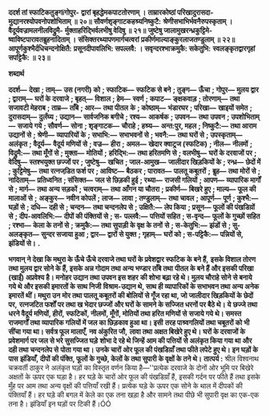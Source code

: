 **ददर्श तां स्फाटिकतुङ्गïगोपुर-** **द्वारां बृहद्धेमकपाटतोरणाम् ।** **ताम्रारकोष्ठां परिखादुरासदा-** **मुद्यानरश्योपवनोपशोभिताम् ॥ २०॥** **सौवर्णशृङ्गाटकहश्र्यनिष्कुटै:** **श्रेणीसभाभिर्भवनैरुपस्कृताम् ।** **वैदूर्यवज्रामलनीलविद्रुमै-** **र्मुक्ताहरिद्भिर्वलभीषु वेदिषु ॥ २१॥** **जुष्टेषु जालामुखरन्ध्रकुट्टिमे-** **ष्वाविष्टपारावतबॢहनादिताम् ।** **संसिक्तरथ्यापणमार्गचत्वरां** **प्रकीर्णमाल्याङ्कुरलाजतण्डुलाम् ॥ २२॥** **आपूर्णकुश्भैर्दधिचन्दनोक्षितै:** **प्रसूनदीपावलिभि: सपल्लवै: ।** **सवृन्दरश्भाक्रमुकै: सकेतुभि:** **स्वलङ्कृतद्वारगृहां सपट्टिकै: ॥ २३॥** 

**शब्दार्थ** 

**ददर्श—** **देखा** **; ताम्—** **उस (नगरी) को** **; स्फाटिक—** **स्फटिक से बने** **; तुङ्ग—** **ऊँचा** **; गोपुर—** **मुलय द्वार** **; द्वाराम्—** **घरों के** **दरवाजे** **; बृहत्—** **विशाल** **; हेम—** **स्वर्ण** **; कपाट—** **ङ्क्षकवाड़** **; तोरणाम्—** **तथा सजावटी मेहराब** **; ताम्र—** **ताँबे** **; आर—** **तथा पीतल** **के** **; कोष्ठाम्—** **भंडारघर** **; परिखा—** **खाइयों समेत** **; दुरासदाम्—** **दुर्लंघ्य** **; उद्यान—** **सार्वजनिक बगीचे** **; रश्य—** **आकर्षक** **; उपवन—** **तथा उपवन** **; उपशोभिताम्—** **सजाये गये** **; सौवर्ण—** **सोना** **; शृङ्गाटक—** **चौराहे** **; हश्र्य—** **अन्त:पुर, महल** **; निष्कुटै:—** **तथा आराम** **उद्यानों से** **; श्रेणी—** **व्यापारियों के** **; सभाभि:—** **सभाभवनों से** **; भवनै:—** **तथा घरों से** **; उपस्कृताम्—** **अलंकृत** **; वैदूर्य—** **वैदूर्य** **मणियों से** **; वज्र—** **हीरा** **; अमल—** **खेदार क्वाट्र्ज (स्फटिक)** **; नील—** **नीलमों** **; विद्रुमै:—** **तथा मूँगों से** **; मुक्ता—** **मोतियों** **;** **हरिद्भि:—** **तथा हरितमणि से** **; वलभीषु—** **घरों के दरवाजों पर** **; वेदिषु—** **स्तश्भयुक्त छज्जों पर** **; जुष्टेषु—** **खचित** **; जाल-आमुख—** **जालीदार खिड़कियों के** **; रन्ध्र—** **छेदों में** **; कुट्टिमेषु—** **तथा रत्नजडि़त फर्श पर** **; आविष्ट—** **बैठकर** **; पारावत—** **पालतू कबूतरों** **;** **बॢह—** **तथा मोरों से** **; नादिताम्—** **प्रतिध्वनित** **; संसिक्त—** **जल से छिड़की हुई** **; रथ्या—** **राजसी गलियों** **; आपण—** **व्यापारिक मार्गों** **से** **; मार्ग—** **तथा अन्य सड़कों** **; चत्वराम्—** **तथा आँगन या चौतरा** **; प्रकीर्ण—** **बिखरे हुए** **; माल्य—** **फूल की मालाओं से** **;** **अङ्कुर—** **नवीन कोपलें** **; लाज—** **लावा** **; तण्डुलाम्—** **तथा चावल** **; आपूर्ण—** **पूर्ण** **; कुश्भै:—** **घड़ों से** **; दधि—** **दही से** **; चन्दन—** **तथा चन्दनलेप से** **; उक्षितै:—** **लेप किया** **; प्रसून—** **फूलों की पंखडिय़ों से** **; दीप-आवलिभि:—** **दीपों की पंक्तियों से** **; स-** **पल्लवै:—** **पत्तियों सहित** **; स-वृन्द—** **फूलों के गुच्छों सहित** **; रश्भा—** **केला के तनों से** **; क्रमुकै:—** **तथा सुपाड़ी के वृक्ष के तनों** **से** **; स-केतुभि:—** **झंडों से** **; सु-अलङ्कृत—** **सुन्दर सजाया हुआ** **; द्वार—** **द्वारों से युक्त** **; गृहाम्—** **घरों को** **; स-पट्टिकै:—** **पन्नियों से,** **झंडियों से।** **.** 

**भगवान् ने देखा कि मथुरा के ऊँचे ऊँचे दरवाजे तथा घरों के प्रवेशद्वार स्फटिक के बने हैं,** **इसके विशाल तोरण तथा मुलय द्वार सोने के हैं, इसके अन्न गोदाम तथा अन्य भण्डार ताँबे तथा** **पीतल के बने हैं और इसकी परिखा (खाईं) अप्रवेश्य है। मनोहर उद्यान तथा उपवन इस शहर** **की शोभा बढ़ा रहे थे। मुलय चौराहे सोने से बनाये गये थे और इसकी इमारतों के साथ निजी** **विश्राम-उद्यान थे, साथ ही व्यापारिकों के सभाभवन तथा अन्य अनेक इमारतें थीं। मथुरा उन** **मोर तथा पालतू कबूतरों की बोलियों से गूँज रहा था, जो जालीदार खिड़कियों के छेदों पर,** **रत्नजटित फर्शों पर तथा ख भेदार छज्जों और घरों के सामने के सज्जित धरनों पर बैठे थे। ये** **छज्जे तथा धरने वैदूर्य मणियों, हीरों, स्फटिकों, नीलमों, मूँगों, मोतियों तथा हरित मणियों से** **सजाये गये थे। समस्त राजमार्गों तथा व्यापारिक गलियों में जल का छिड़काव हुआ था। इसी** **तरह पाश्र्वगलियों तथा चबूतरों को भी सींचा गया था। सर्वत्र फूल मालाएँ, नव अंकुरित जौ,** **लावा तथा अक्षत बिखेरे हुए थे। घरों के दरवाजों के प्रवेशमार्ग पर जल से भरे सुसज्जित घड़े** **शोभा दे रहे थे जिन्हें आम की पत्तियों से अलंकृत किया गया था और दही तथा चन्दनलेप से** **पोता गया था। उनके चारों ओर फूल की पंखडिय़ाँ तथा फीते लपेटे हुए थे। इन घड़ों के पास** **झंडियाँ, दीपों की पंक्ति, फूलों के गुच्छे, केलों के तथा सुपारी के वृक्षों के तने थे।** **तात्पर्य :** श्रील विश्वनाथ चक्रवर्ती ठाकुर ने अलंकृत घड़ों का विस्तृत वर्णन किया है—''प्रत्येक दरवाजे के दोनों ओर भूमि पर बिखेरे अक्षतों के ऊपर एक घड़ा है। हर घड़े के चारों ओर फूल की पंखडिय़ाँ हैं, इसकी गर्दन पर फीते हैं तथा इसके मुँह पर आम तथा अन्य वृक्षों की पत्तियाँ रखी हैं। प्रत्येक घड़े के ऊपर एक सोने के थाल में दीपकों की पंक्तियाँ हैं। हर घड़े की बगल में केले का एक तना खड़ा है और सामने तथा पीछे भी सुपारी वृक्ष का एक-एक तना है। झंडियाँ इन घड़ों पर टिकी हैं।ÓÓ  